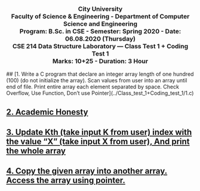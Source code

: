 <h3 align="center">
City University<br/>
Faculty of Science & Engineering - Department of Computer Science and Engineering<br/>
Program: B.Sc. in CSE - Semester: Spring 2020 - Date: 06.08.2020 (Thursday)<br/>
CSE 214 Data Structure Laboratory — Class Test 1 + Coding Test 1<br/>
Marks: 10+25 - Duration: 3 Hour
</h3>
## [1. Write a C program that declare an integer array length of one hundred (100) (do not initialize the array). Scan values from user into an array until end of file. Print entire array each element separated by space. Check Overflow, Use Function, Don’t use Pointer](../Class_test_1+Coding_test_1/1.c)

## [2. Academic Honesty](../Class_test_1+Coding_test_1/2.c)

## [3. Update Kth (take input K from user) index with the value “X” (take input X from user), And print the whole array](../Class_test_1+Coding_test_1/3.c)

## [4. Copy the given array into another array. Access the array using pointer.](../Class_test_1+Coding_test_1/4.c)
